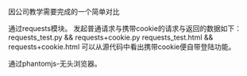 
因公司教学需要完成的一个简单对比

通过requests模块。
发起普通请求与携带cookie的请求与返回的数据如下：
requests_test.py && requests+cookie.py
requests_test.html && requests+cookie.html
可以从源代码中看出携带cookie便自带登陆功能。

通过phantomjs-无头浏览器。
